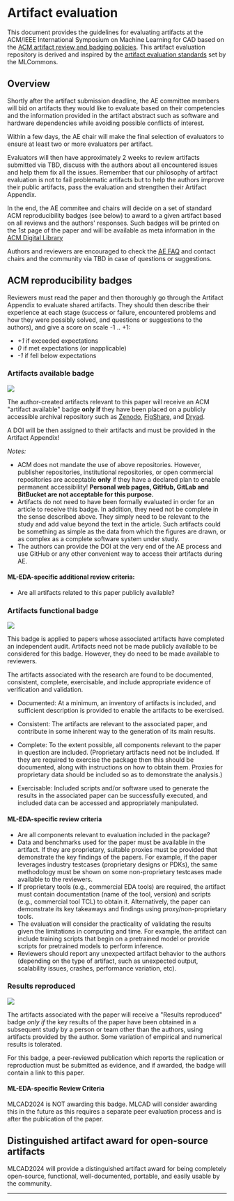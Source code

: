 # Artifact evaluation

This document provides the guidelines for evaluating artifacts at the ACM/IEEE International Symposium on Machine Learning for CAD based on the [ACM artifact review and badging policies](https://www.acm.org/publications/policies/artifact-review-and-badging-current). This artifact evaluation repository is derived and inspired by the [artifact evaluation standards](https://github.com/mlcommons/ck/tree/master/docs/artifact-evaluation) set by the MLCommons. 

## Overview

Shortly after the artifact submission deadline, the AE committee members 
will bid on artifacts they would like to evaluate based on their competencies 
and the information provided in the artifact abstract such as software and hardware dependencies
while avoiding possible conflicts of interest.

Within a few days, the AE chair will make the final selection of evaluators
to ensure at least two or more evaluators per artifact.

Evaluators will then have approximately 2 weeks to review artifacts submitted via TBD,
discuss with the authors about all encountered issues and help them fix all the issues.
Remember that our philosophy of artifact evaluation is not to fail problematic artifacts 
but to help the authors improve their public artifacts, pass the evaluation
and strengthen their Artifact Appendix.

In the end, the AE commitee and chairs will decide on a set of standard ACM reproducibility badges (see below)
to award to a given artifact based on all reviews and the authors' responses.
Such badges will be printed on the 1st page of the paper and will be available 
as meta information in the [ACM Digital Library](https://dl.acm.org)

Authors and reviewers are encouraged to check the [AE FAQ](faq.md)
and contact chairs and the community via  TBD
in case of questions or suggestions.


## ACM reproducibility badges

Reviewers must read the paper and then thoroughly go through the Artifact Appendix 
to evaluate shared artifacts. They should then describe their experience 
at each stage (success or failure, encountered problems and how they were possibly solved, 
and questions or suggestions to the authors), and give a score on scale -1 .. +1:

- *+1* if exceeded expectations
- *0* if met expectations (or inapplicable)
- *-1* if fell below expectations

### Artifacts available badge

![](https://www.acm.org/binaries/content/gallery/acm/publications/replication-badges/artifacts_available_dl.jpg)

The author-created artifacts relevant to this paper will receive an ACM "artifact available" badge 
**only if** they have been placed on a publicly accessible archival repository
such as [Zenodo](https://zenodo.org), [FigShare](https://figshare.com),
and [Dryad](http://datadryad.org).

A DOI will be then assigned to their artifacts and must be provided in the Artifact Appendix!

*Notes:*

* ACM does not mandate the use of above repositories. However, publisher repositories,
  institutional repositories, or open commercial repositories are acceptable
  **only** if they have a declared plan to enable permanent accessibility!
  **Personal web pages, GitHub, GitLab and BitBucket are not acceptable for this purpose.**
* Artifacts do not need to have been formally evaluated in order for an article
  to receive this badge. In addition, they need not be complete in the sense
  described above. They simply need to be relevant to the study and add value
  beyond the text in the article. Such artifacts could be something as simple
  as the data from which the figures are drawn, or as complex as a complete
  software system under study.
* The authors can provide the DOI at the very end of the AE process 
  and use GitHub or any other convenient way to access their artifacts 
  during AE.

#### ML-EDA-specific additional review criteria:

* Are all artifacts related to this paper publicly available?
  

### Artifacts functional badge

![](https://www.acm.org/binaries/content/gallery/acm/publications/replication-badges/artifacts_evaluated_functional_dl.jpg)

This badge is applied to papers whose associated artifacts have completed an independent audit. Artifacts need not be made publicly available to be considered for this badge. However, they do need to be made available to reviewers. 

The artifacts associated with the research are found to be documented, consistent, complete, exercisable, and include appropriate evidence of verification and validation.

* Documented: At a minimum, an inventory of artifacts is included, and sufficient description is provided to enable the artifacts to be exercised.

* Consistent: The artifacts are relevant to the associated paper, and contribute in some inherent way to the generation of its main results.

* Complete: To the extent possible, all components relevant to the paper in question are included. (Proprietary artifacts need not be included. If they are required to exercise the package then this should be documented, along with instructions on how to obtain them. Proxies for proprietary data should be included so as to demonstrate the analysis.)

* Exercisable: Included scripts and/or software used to generate the results in the associated paper can be successfully executed, and included data can be accessed and appropriately manipulated.

#### ML-EDA-specific review criteria

* Are all components relevant to evaluation included in the package?
* Data and benchmarks used for the paper must be available in the artifact. If they are proprietary, suitable proxies must be provided that demonstrate the key findings of the papers. For example, if the paper leverages industry testcases (proprietary designs or PDKs), the same methodology must be shown on some non-proprietary testcases made available to the reviewers.
* If proprietary tools (e.g., commercial EDA tools) are required, the artifact must contain documentation (name of the tool, version) and scripts (e.g., commercial tool TCL) to obtain it. Alternatively, the paper can demonstrate its key takeaways and findings using proxy/non-proprietary tools.
* The evaluation will consider the practicality of validating the results given the limitations in computing and time.  For example, the artifact can include training scripts that begin on a pretrained model or provide scripts for pretrained models to perform inference.
* Reviewers should report any unexpected artifact behavior to the authors (depending on the type of artifact, such as unexpected output, scalability issues, crashes, performance variation, etc).
  

### Results reproduced

![](https://www.acm.org/binaries/content/gallery/acm/publications/replication-badges/results_reproduced_dl.jpg)

The artifacts associated with the paper will receive a "Results reproduced" badge *only if* the key results 
of the paper have been obtained in a subsequent study by a person or team other than the authors, using 
artifacts provided by the author. Some variation of empirical and numerical results is tolerated.

For this badge, a peer-reviewed publication which reports the replication or reproduction must be submitted as evidence, and if awarded, the badge will contain a link to this paper.


#### ML-EDA-specific Review Criteria
MLCAD2024 is NOT awarding this badge. MLCAD will consider awarding this in the future as this requires a separate peer evaluation process and is after the publication of the paper. 


## Distinguished artifact award for open-source artifacts

MLCAD2024 will provide a distinguished artifact award for being completely open-source, functional, well-documented, portable, and easily usable by the community.

----
